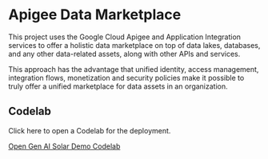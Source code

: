 # Apigee Data Marketplace
This project uses the Google Cloud Apigee and Application Integration services to offer a holistic data marketplace on top of data lakes, databases, and any other data-related assets, along with other APIs and services.

This approach has the advantage that unified identity, access management, integration flows, monetization and security policies make it possible to truly offer a unified marketplace for data assets in an organization.

## Codelab
Click here to open a Codelab for the deployment.

[Open Gen AI Solar Demo Codelab](https://tyayers.github.io/apigee-data-marketplace/codelabs/apigee-data-marketplace)